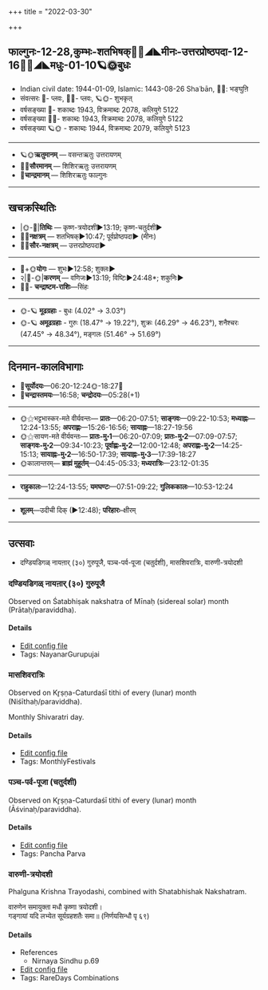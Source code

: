 +++
title = "2022-03-30"

+++
## फाल्गुनः-12-28,कुम्भः-शतभिषक्🌛🌌◢◣मीनः-उत्तरप्रोष्ठपदा-12-16🌌🌞◢◣मधुः-01-10🪐🌞बुधः
- Indian civil date: 1944-01-09, Islamic: 1443-08-26 Shaʿbān, 🌌🌞: भङ्घुऩि
- संवत्सरः 🌛- प्लवः, 🌌🌞- प्लवः, 🪐🌞- शुभकृत्
- वर्षसङ्ख्या 🌛- शकाब्दः 1943, विक्रमाब्दः 2078, कलियुगे 5122
- वर्षसङ्ख्या 🌌🌞- शकाब्दः 1943, विक्रमाब्दः 2078, कलियुगे 5122
- वर्षसङ्ख्या 🪐🌞 - शकाब्दः 1944, विक्रमाब्दः 2079, कलियुगे 5123
___________________
- 🪐🌞**ऋतुमानम्** — वसन्तऋतुः उत्तरायणम्
- 🌌🌞**सौरमानम्** — शिशिरऋतुः उत्तरायणम्
- 🌛**चान्द्रमानम्** — शिशिरऋतुः फाल्गुनः
___________________


## खचक्रस्थितिः
- |🌞-🌛|**तिथिः** — कृष्ण-त्रयोदशी►13:19; कृष्ण-चतुर्दशी►  
- 🌌🌛**नक्षत्रम्** — शतभिषक्►10:47; पूर्वप्रोष्ठपदा► (मीनः)  
- 🌌🌞**सौर-नक्षत्रम्** — उत्तरप्रोष्ठपदा►  
___________________
- 🌛+🌞**योगः** — शुभः►12:58; शुक्लः►  
- २|🌛-🌞|**करणम्** — वणिजः►13:19; विष्टिः►24:48*; शकुनिः►  
- 🌌🌛- **चन्द्राष्टम-राशिः**—सिंहः  
___________________
- 🌞-🪐 **मूढग्रहाः** - बुधः (4.02° → 3.03°)
- 🌞-🪐 **अमूढग्रहाः** - गुरुः (18.47° → 19.22°), शुक्रः (46.29° → 46.23°), शनैश्चरः (47.45° → 48.34°), मङ्गलः (51.46° → 51.69°)
___________________


## दिनमान-कालविभागाः
- 🌅**सूर्योदयः**—06:20-12:24🌞️-18:27🌇  
- 🌛**चन्द्रास्तमयः**—16:58; **चन्द्रोदयः**—05:28(+1)  
___________________
- 🌞⚝भट्टभास्कर-मते वीर्यवन्तः— **प्रातः**—06:20-07:51; **साङ्गवः**—09:22-10:53; **मध्याह्नः**—12:24-13:55; **अपराह्णः**—15:26-16:56; **सायाह्नः**—18:27-19:56  
- 🌞⚝सायण-मते वीर्यवन्तः— **प्रातः-मु॰1**—06:20-07:09; **प्रातः-मु॰2**—07:09-07:57; **साङ्गवः-मु॰2**—09:34-10:23; **पूर्वाह्णः-मु॰2**—12:00-12:48; **अपराह्णः-मु॰2**—14:25-15:13; **सायाह्नः-मु॰2**—16:50-17:39; **सायाह्नः-मु॰3**—17:39-18:27  
- 🌞कालान्तरम्— **ब्राह्मं मुहूर्तम्**—04:45-05:33; **मध्यरात्रिः**—23:12-01:35  
___________________
- **राहुकालः**—12:24-13:55; **यमघण्टः**—07:51-09:22; **गुलिककालः**—10:53-12:24  
___________________
- **शूलम्**—उदीची दिक् (►12:48); **परिहारः**–क्षीरम्  
___________________

## उत्सवाः
- दण्डियडिगळ् नायऩार् (३०) गुरुपूजै, पञ्च-पर्व-पूजा (चतुर्दशी), मासशिवरात्रिः, वारुणी-त्रयोदशी
### दण्डियडिगळ् नायऩार् (३०) गुरुपूजै

Observed on Śatabhiṣak nakshatra of Mīnaḥ (sidereal solar) month (Prātaḥ/paraviddha). 



#### Details
- [Edit config file](https://github.com/jyotisham/adyatithi/blob/master/mahApuruSha/nAyanAr/sidereal_solar_month/nakshatra/12/24/daNDiyaDigaL_nAyan2Ar_%2830%29_gurupUjai.toml)
- Tags: NayanarGurupujai


### मासशिवरात्रिः

Observed on Kr̥ṣṇa-Caturdaśī tithi of every (lunar) month (Niśīthaḥ/paraviddha). 

Monthly Shivaratri day.

#### Details
- [Edit config file](https://github.com/jyotisham/adyatithi/blob/master/devatA/shaiva/lunar_month/tithi/00/29/mAsazivarAtriH.toml)
- Tags: MonthlyFestivals


### पञ्च-पर्व-पूजा (चतुर्दशी)

Observed on Kr̥ṣṇa-Caturdaśī tithi of every (lunar) month (Āśvinaḥ/paraviddha). 



#### Details
- [Edit config file](https://github.com/jyotisham/adyatithi/blob/master/devatA/devIparva/lunar_month/tithi/00/29/pancha-parva-4.toml)
- Tags: Pancha Parva


### वारुणी-त्रयोदशी



Phalguna Krishna Trayodashi, combined with Shatabhishak Nakshatram.

वारुणेन समायुक्ता मधौ कृष्णा त्रयोदशी।  
गङ्गायां यदि लभ्येत सूर्यग्रहशतैः समा॥ (निर्णयसिन्धौ पृ ६९)



#### Details
- References
  - Nirnaya Sindhu p.69
- [Edit config file](https://github.com/jyotisham/adyatithi/blob/master/time_focus/special-tithis/description_only/vAruNI~trayOdazI.toml)
- Tags: RareDays Combinations


